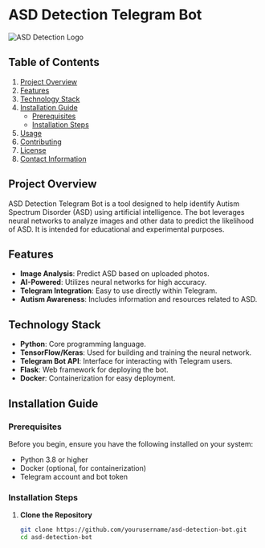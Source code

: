 # ASD Detection Telegram Bot

![ASD Detection Logo](path/to/your/logo.png)

## Table of Contents

1. [Project Overview](#project-overview)
2. [Features](#features)
3. [Technology Stack](#technology-stack)
4. [Installation Guide](#installation-guide)
   - [Prerequisites](#prerequisites)
   - [Installation Steps](#installation-steps)
5. [Usage](#usage)
6. [Contributing](#contributing)
7. [License](#license)
8. [Contact Information](#contact-information)

## Project Overview

ASD Detection Telegram Bot is a tool designed to help identify Autism Spectrum Disorder (ASD) using artificial intelligence. The bot leverages neural networks to analyze images and other data to predict the likelihood of ASD. It is intended for educational and experimental purposes.

## Features

- **Image Analysis**: Predict ASD based on uploaded photos.
- **AI-Powered**: Utilizes neural networks for high accuracy.
- **Telegram Integration**: Easy to use directly within Telegram.
- **Autism Awareness**: Includes information and resources related to ASD.

## Technology Stack

- **Python**: Core programming language.
- **TensorFlow/Keras**: Used for building and training the neural network.
- **Telegram Bot API**: Interface for interacting with Telegram users.
- **Flask**: Web framework for deploying the bot.
- **Docker**: Containerization for easy deployment.

## Installation Guide

### Prerequisites

Before you begin, ensure you have the following installed on your system:

- Python 3.8 or higher
- Docker (optional, for containerization)
- Telegram account and bot token

### Installation Steps

1. **Clone the Repository**
   ```bash
   git clone https://github.com/yourusername/asd-detection-bot.git
   cd asd-detection-bot
